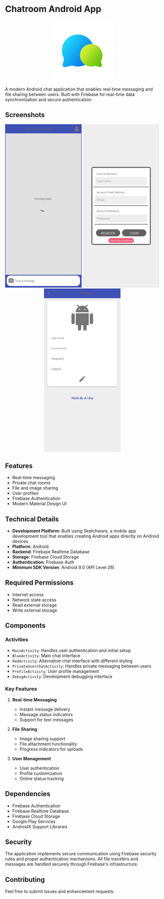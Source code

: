 # Chatroom Android App

<p align="center">
  <img src="preview/chatlogo.png" alt="Chatroom Logo" width="200"/>
</p>

A modern Android chat application that enables real-time messaging and file sharing between users. Built with Firebase for real-time data synchronization and secure authentication.

## Screenshots

<p align="center">
  <img src="preview/ss1.jpg" alt="Screenshot 1" width="250"/>
  <img src="preview/ss2.jpg" alt="Screenshot 2" width="250"/>
  <img src="preview/ss3.jpg" alt="Screenshot 3" width="250"/>
</p>

## Features

- Real-time messaging
- Private chat rooms
- File and image sharing
- User profiles
- Firebase Authentication
- Modern Material Design UI

## Technical Details

- **Development Platform**: Built using Sketchware, a mobile app development tool that enables creating Android apps directly on Android devices
- **Platform**: Android
- **Backend**: Firebase Realtime Database
- **Storage**: Firebase Cloud Storage
- **Authentication**: Firebase Auth
- **Minimum SDK Version**: Android 9.0 (API Level 28)

## Required Permissions

- Internet access
- Network state access
- Read external storage
- Write external storage

## Components

### Activities

- `MainActivity`: Handles user authentication and initial setup
- `BlueActivity`: Main chat interface
- `RedActivity`: Alternative chat interface with different styling
- `PrivateUserChatActivity`: Handles private messaging between users
- `ProfileActivity`: User profile management
- `DebugActivity`: Development debugging interface

### Key Features

1. **Real-time Messaging**
   - Instant message delivery
   - Message status indicators
   - Support for text messages

2. **File Sharing**
   - Image sharing support
   - File attachment functionality
   - Progress indicators for uploads

3. **User Management**
   - User authentication
   - Profile customization
   - Online status tracking

## Dependencies

- Firebase Authentication
- Firebase Realtime Database
- Firebase Cloud Storage
- Google Play Services
- AndroidX Support Libraries

## Security

The application implements secure communication using Firebase security rules and proper authentication mechanisms. All file transfers and messages are handled securely through Firebase's infrastructure.

## Contributing

Feel free to submit issues and enhancement requests.
